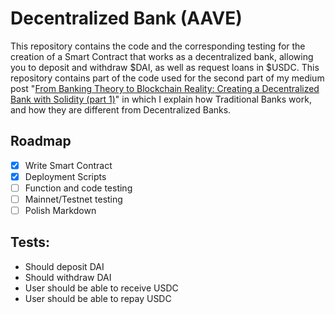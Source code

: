 # Decentralized Bank (AAVE)
This repository contains the code and the corresponding testing for the creation of a Smart Contract that works as a decentralized bank, allowing you to deposit and withdraw $DAI, as well as request loans in $USDC.
This repository contains part of the code used for the second part of my medium post "[From Banking Theory to Blockchain Reality: Creating a Decentralized Bank with Solidity (part 1)](https://medium.com/@numacodes/extrapolating-concepts-to-web3-coding-and-understanding-a-decentralized-bank-using-solidity-69797a771c47)" in which I explain how Traditional Banks work, and how they are different from Decentralized Banks.

## Roadmap
- [x] Write Smart Contract
- [x] Deployment Scripts
- [ ] Function and code testing
- [ ] Mainnet/Testnet testing
- [ ] Polish Markdown 

## Tests:
- Should deposit DAI
- Should withdraw DAI
- User should be able to receive USDC
- User should be able to repay USDC
